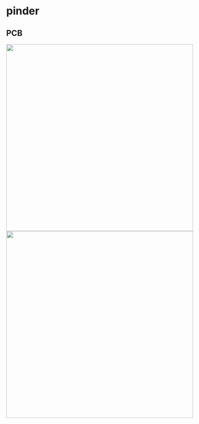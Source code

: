 # pinder
## PCB
<img src="https://hc-cdn.hel1.your-objectstorage.com/s/v3/01a4e03b00c8fed85f15a6719e2e7cfbf28af21c_image__11_.png" width="500">
<img src="https://hc-cdn.hel1.your-objectstorage.com/s/v3/f3de66ad9292069795c892d9967497bd1f28471a_image__10_.png" width="500">
